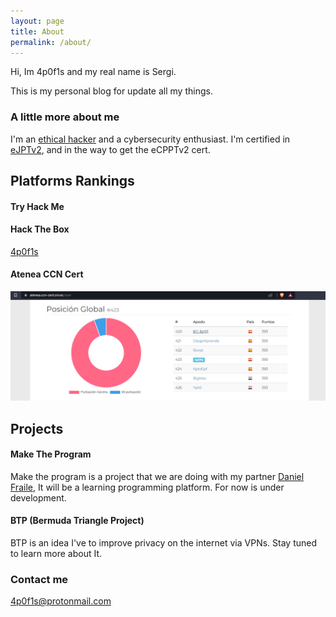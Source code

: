 ```yaml
---
layout: page
title: About
permalink: /about/
---
```


Hi, Im 4p0f1s and my real name is Sergi.

This is my personal blog for update all my things.

### A little more about me

I'm an [ethical hacker] and a cybersecurity enthusiast.
I'm certified in [eJPTv2], and in the way to get the eCPPTv2 cert.

## Platforms Rankings

#### Try Hack Me

<script src="https://tryhackme.com/badge/1482639"></script>

#### Hack The Box

<a href="https://app.hackthebox.com/profile/227361">4p0f1s</a>

#### Atenea CCN Cert

![Atenea rank](images/atenea.PNG)


## Projects

#### Make The Program

Make the program is a project that we are doing with my partner [Daniel Fraile], It will be a learning programming platform. For now is under development.

#### BTP (Bermuda Triangle Project)

BTP is an idea I've to improve privacy on the internet via VPNs. Stay tuned to learn more about It.


### Contact me

[4p0f1s@protonmail.com](mailto:4p0f1s@protonmail.com)

[eJPTv2]:https://my.ine.com/certificate/1237d554-532a-476a-b322-2b1fcd1c7f02
[ethical hacker]:https://eu.badgr.com/public/assertions/sc39w_K2QCOqjSFcl8uvmQ
[Daniel Fraile]:https://www.youtube.com/channel/UCjEd3L5Rs8qfvA92ADvchAw?app=desktop&cbrd=1
